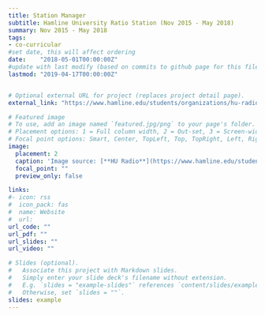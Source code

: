 ```yaml
---
title: Station Manager 
subtitle: Hamline University Ratio Station (Nov 2015 - May 2018)
summary: Nov 2015 - May 2018
tags:
- co-curricular
#set date, this will affect ordering 
date:    "2018-05-01T00:00:00Z"
#update with last modify (based on commits to github page for this file)
lastmod: "2019-04-17T00:00:00Z"


# Optional external URL for project (replaces project detail page).
external_link: "https://www.hamline.edu/students/organizations/hu-radio/"

# Featured image
# To use, add an image named `featured.jpg/png` to your page's folder.
# Placement options: 1 = Full column width, 2 = Out-set, 3 = Screen-width
# Focal point options: Smart, Center, TopLeft, Top, TopRight, Left, Right, BottomLeft, Bottom, BottomRight
image:
  placement: 2
  caption: 'Image source: [**HU Radio**](https://www.hamline.edu/students/organizations/hu-radio/)'
  focal_point: ""
  preview_only: false

links:
#- icon: rss
#  icon_pack: fas
#  name: Website
#  url:  
url_code: ""
url_pdf: ""
url_slides: ""
url_video: ""

# Slides (optional).
#   Associate this project with Markdown slides.
#   Simply enter your slide deck's filename without extension.
#   E.g. `slides = "example-slides"` references `content/slides/example-slides.md`.
#   Otherwise, set `slides = ""`.
slides: example
---
```


